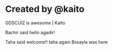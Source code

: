 # Created by @kaito

GDSCUIZ is awesome | Kaito

Bachir said hello agadir!

Taha said welcome!!
taha again
Bssayla was here 